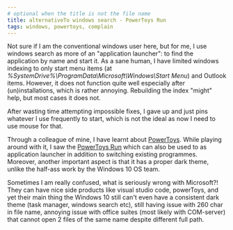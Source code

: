 ```yaml
---
# optional when the title is not the file name
title: alternativeTo windows search - PowerToys Run
tags: windows, powertoys, complain
---
```


Not sure if I am the conventional windows user here, but for me, I use windows search as more of an "application launcher": to find the application by name and start it.
As a sane human, I have limited windows indexing to only start menu items (at _%SystemDrive%\ProgramData\Microsoft\Windows\Start Menu_) and Outlook items.
However, it does not function quite well especially after (un)installations, which is rather annoying.
Rebuilding the index "might" help, but most cases it does not.

After wasting time attempting impossible fixes, I gave up and just pins whatever I use frequently to start, which is not the ideal as now I need to use mouse for that.

Through a colleague of mine, I have learnt about [PowerToys](https://github.com/microsoft/PowerToys). While playing around with it, I saw the [PowerToys Run](https://github.com/microsoft/PowerToys/wiki/PowerToys-Run-Overview) which can also be used to as application launcher in addition to switching existing programmes.
Moreover, another important aspect is that it has a proper dark theme, unlike the half-ass work by the Windows 10 OS team.

Sometimes I am really confused, what is seriously wrong with Microsoft?!
They can have nice side products like visual studio code, powerToys, and yet their main thing the Windows 10 still can't even have a consistent dark theme (task manager, windows search etc), still having issue with 260 char in file name, annoying issue with office suites (most likely with COM-server) that cannot open 2 files of the same name despite different full path.
